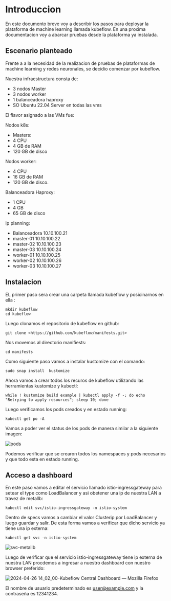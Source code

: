 # Introduccion

En este documento breve voy a describir los pasos para deployar la plataforma de machine learning llamada kubeflow. En una proxima documentacion voy a abarcar pruebas desde la plataforma ya instalada.

## Escenario planteado

Frente a a la necesidad de la realizacion de pruebas de plataformas de machine learning  y redes neuronales, se decidio comenzar por kubeflow.

Nuestra  infraestructura consta de:

- 3 nodos Master
- 3 nodos worker
- 1 balanceadora haproxy
- SO Ubuntu 22.04 Server en todas las vms

El flavor asignado a las VMs fue:

Nodos k8s:
- Masters:
- 4 CPU
- 4 GB de RAM
- 120 GB de disco

Nodos worker:
- 4 CPU
- 16 GB de RAM
- 120 GB de disco.

Balanceadora Haproxy:
- 1 CPU
- 4 GB
- 65 GB de disco

Ip planning:

- Balanceadora 10.10.100.21
- master-01 10.10.100.22
- master-02 10.10.100.23
- master-03 10.10.100.24
- worker-01 10.10.100.25
- worker-02 10.10.100.26
- worker-03 10.10.100.27

## Instalacion

EL primer paso sera  crear una carpeta llamada kubeflow y posicinarnos en ella :

```
mkdir kubeflow
cd kubeflow
```

Luego clonamos el repositorio de kubeflow en github:

```
git clone <https://github.com/kubeflow/manifests.git>
```

Nos movemos al directorio manifiests:

```
cd manifests
```

Como siguiente paso vamos a instalar kustomize con el comando:

```
sudo snap install  kustomize
```

Ahora vamos a crear todos los recuros de kubeflow utilizando las herramientas  kustomize y kubectl:

```
while ! kustomize build example | kubectl apply -f -; do echo "Retrying to apply resources"; sleep 10; done
```

Luego verificamos los pods creados y en estado running:

```
kubectl get po -A
```
Vamos a poder ver el status de los pods de manera similar a la siguiente imagen:



![pods](https://github.com/jlbisconti/k8s-vanilla/assets/144631732/4d479981-ad10-4aca-a1f7-adeda087c28d)

Podemos verificar que se crearon todos los namespaces y pods necesarios y que todo esta en estado running.


## Acceso a dashboard

En este paso vamos a editar el servicio  llamado istio-ingressgateway para setear el type como LoadBalancer y asi obetener una ip de nuestra LAN a travez de metallb:
```
kubectl edit svc/istio-ingressgateway -n istio-system
```
Dentro de specs vamos a cambiar el valor Clusterip por LoadBalancer y luego guardar y salir. De esta forma vamos a verificar que dicho servicio ya tiene una ip externa:

```
kubectl get svc -n istio-system
```


![svc-metallb](https://github.com/jlbisconti/k8s-vanilla/assets/144631732/cac0d8b8-5164-410c-9d54-99c763c74104)

Luego de verificar que el servicio istio-ingressgateway tiene ip externa de nuestra LAN procdemos a ingresar a nuestro dashboard con nuestro browser preferido:



![2024-04-26 14_02_00-Kubeflow Central Dashboard — Mozilla Firefox](https://github.com/jlbisconti/k8s-vanilla/assets/144631732/b0f8dea3-088f-4b5e-a703-f10e6f75fa47)

El nombre de usuario predeterminado es user@example.com y la contraseña es 12341234.











